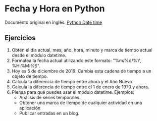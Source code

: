 # Fecha y Hora en Python

Documento original en inglés: [Python Date time](https://github.com/Asabeneh/30-Days-Of-Python/blob/master/16_Day_Python_date_time/16_python_datetime.md)

## Ejercicios

1. Obtén el día actual, mes, año, hora, minuto y marca de tiempo actual desde el módulo datetime.
2. Formatea la fecha actual utilizando este formato: "%m/%d/%Y, %H:%M:%S".
3. Hoy es 5 de diciembre de 2019. Cambia esta cadena de tiempo a un objeto de tiempo.
4. Calcula la diferencia de tiempo entre ahora y el Año Nuevo.
5. Calcula la diferencia de tiempo entre el 1 de enero de 1970 y ahora.
6. Piensa para qué puedes usar el módulo datetime. Ejemplos:
    - Análisis de series temporales.
    - Obtener una marca de tiempo de cualquier actividad en una aplicación.
    - Publicar entradas en un blog.
